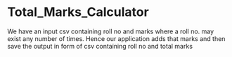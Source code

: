 # Total_Marks_Calculator
We have an input csv containing roll no and marks where a roll no. may exist any number of times. Hence our application adds that marks and then save the output in form of csv containing roll no and total marks
